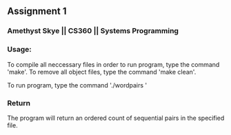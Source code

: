 ## Assignment 1

### Amethyst Skye || CS360 || Systems Programming

### Usage:

To compile all neccessary files in order to run program, type the command 'make'.
To remove all object files, type the command 'make clean'.

To run program, type the command './wordpairs <textfile>'

### Return

The program will return an ordered count of sequential pairs in the specified file.


